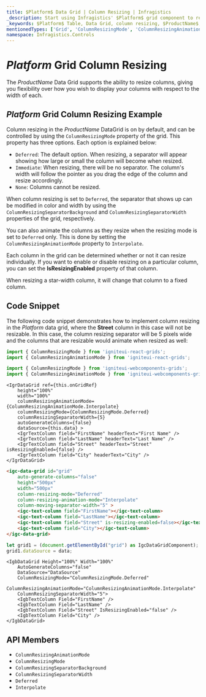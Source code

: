 ```yaml
---
title: $Platform$ Data Grid | Column Resizing | Infragistics
_description: Start using Infragistics' $Platform$ grid component to resize columns, giving you flexibility over how you wish to display your columns with respect to the width of each. View $ProductName$ table demos for more information!
_keywords: $Platform$ Table, Data Grid, column resizing, $ProductName$, Infragistics
mentionedTypes: ['Grid', 'ColumnResizingMode', 'ColumnResizingAnimationMode']
namespace: Infragistics.Controls
---
```


# $Platform$ Grid Column Resizing

The $ProductName$ Data Grid supports the ability to resize columns, giving you flexibility over how you wish to display your columns with respect to the width of each.

## $Platform$ Grid Column Resizing Example


<code-view style="height: 600px"
           data-demos-base-url="{environment:dvDemosBaseUrl}"
           iframe-src="{environment:dvDemosBaseUrl}/grids/data-grid-column-resizing"
           alt="$Platform$ Grid Column Resizing Example"
           github-src="grids/data-grid/column-resizing">
</code-view>

<div class="divider--half"></div>

Column resizing in the $ProductName$ DataGrid is on by default, and can be controlled by using the `ColumnResizingMode` property of the grid. This property has three options. Each option is explained below:

- `Deferred`: The default option. When resizing, a separator will appear showing how large or small the column will become when resized.
- `Immediate`: When resizing, there will be no separator. The column's width will follow the pointer as you drag the edge of the column and resize accordingly.
- `None`: Columns cannot be resized.

When column resizing is set to `Deferred`, the separator that shows up can be modified in color and width by using the `ColumnResizingSeparatorBackground` and `ColumnResizingSeparatorWidth` properties of the grid, respectively.

You can also animate the columns as they resize when the resizing mode is set to `Deferred` only. This is done by setting the `ColumnResizingAnimationMode` property to `Interpolate`.

Each column in the grid can be determined whether or not it can resize individually. If you want to enable or disable resizing on a particular column, you can set the <b>IsResizingEnabled</b> property of that column.

When resizing a star-width column, it will change that column to a fixed column.

## Code Snippet

The following code snippet demonstrates how to implement column resizing in the $Platform$ data grid, where the <b>Street</b> column in this case will not be resizable. In this case, the column resizing separator will be 5 pixels wide and the columns that are resizable would animate when resized as well:

<!--React-->
```ts
import { ColumnResizingMode } from 'igniteui-react-grids';
import { ColumnResizingAnimationMode } from 'igniteui-react-grids';
```

<!--WebComponents-->
```ts
import { ColumnResizingMode } from 'igniteui-webcomponents-grids';
import { ColumnResizingAnimationMode } from 'igniteui-webcomponents-grids';
```

```tsx
<IgrDataGrid ref={this.onGridRef}
    height="100%"
    width="100%"
    columnResizingAnimationMode={ColumnResizingAnimationMode.Interpolate}
    columnResizingMode={ColumnResizingMode.Deferred}
    columnResizingSeparatorWidth={5}
    autoGenerateColumns={false}
    dataSource={this.data} >
    <IgrTextColumn field="FirstName" headerText="First Name" />
    <IgrTextColumn field="LastName" headerText="Last Name" />
    <IgrTextColumn field="Street" headerText="Street" isResizingEnabled={false} />
    <IgrTextColumn field="City" headerText="City" />
</IgrDataGrid>
```

```html
<igc-data-grid id="grid"
    auto-generate-columns="false"
    height="500px"
    width="500px"
    column-resizing-mode="Deferred"
    column-resizing-animation-mode="Interpolate"
    column-moving-separator-width="5" >
    <igc-text-column field="FirstName"></igc-text-column>
    <igc-text-column field="LastName"></igc-text-column>
    <igc-text-column field="Street" is-resizing-enabled=false></igc-text-column>
    <igc-text-column field="City"></igc-text-column>
</igc-data-grid>
```

```ts
let grid1 = (document.getElementById("grid") as IgcDataGridComponent);
grid1.dataSource = data;
```

```razor
<IgbDataGrid Height="100%" Width="100%"
    AutoGenerateColumns="false"
    DataSource="DataSource"
    ColumnResizingMode="ColumnResizingMode.Deferred"
    ColumnResizingAnimationMode="ColumnResizingAnimationMode.Interpolate"
    ColumnResizingSeparatorWidth="5">
    <IgbTextColumn Field="FirstName" />
    <IgbTextColumn Field="LastName" />
    <IgbTextColumn Field="Street" IsResizingEnabled="false" />
    <IgbTextColumn Field="City" />
</IgbDataGrid>
```

 ## API Members

 - `ColumnResizingAnimationMode`
 - `ColumnResizingMode`
 - `ColumnResizingSeparatorBackground`
 - `ColumnResizingSeparatorWidth`
 - `Deferred`
 - `Interpolate`